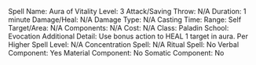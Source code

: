 
Spell Name: Aura of Vitality
Level: 3
Attack/Saving Throw: N/A
Duration: 1 minute
Damage/Heal: N/A
Damage Type: N/A
Casting Time: 
Range: Self
Target/Area: N/A
Components: N/A
Cost: N/A
Class: Paladin
School: Evocation
Additional Detail: Use bonus action to HEAL 1 target in aura.
Per Higher Spell Level: N/A
Concentration Spell: N/A
Ritual Spell: No
Verbal Component: Yes
Material Component: No
Somatic Component: No
